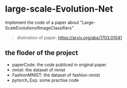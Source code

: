 # large-scale-Evolution-Net

Implement the code of a paper about "Large-ScaleEvolutionofImageClassiﬁers"

>distination of paper: https://arxiv.org/abs/1703.01041


## the floder of the project
+ paperCode: the code publiced in original paper
+ mnist: the dataset of mnist
+ FashionMNIST: the dataset of fashion-mnist
+ pytorch_Exp: some practise code